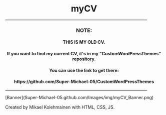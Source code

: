<h1 align="center">
  myCV
</h1>
<hr size="10" width="90%" color="black">
<h3 align="center">
  NOTE:
</h3>
<h4 align="center">
  THIS IS MY OLD CV.
</h4>
<h4 align="center">
  If you want to find my current CV, it's in my "CustomWordPressThemes" repository.
</h4>
<h4 align="center">
  You can use the link to get there:  
</h4>
<h4 align="center">
  https://github.com/Super-Michael-05/CustomWordPressThemes
</h4>
<hr size="10" width="90%" color="black">
[Banner](Super-Michael-05.github.com/Images/img/myCV_Banner.png)


Created by Mikael Kolehmainen with HTML, CSS, JS.
